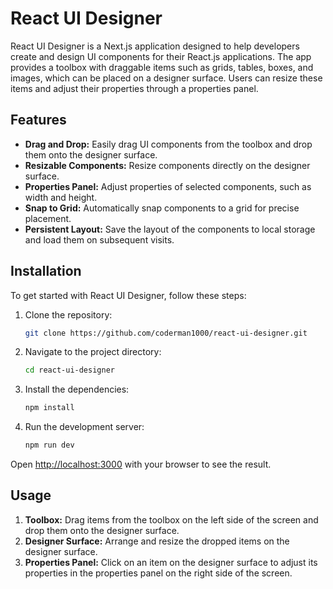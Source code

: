 # React UI Designer

React UI Designer is a Next.js application designed to help developers create and design UI components for their React.js applications. The app provides a toolbox with draggable items such as grids, tables, boxes, and images, which can be placed on a designer surface. Users can resize these items and adjust their properties through a properties panel.

## Features

- **Drag and Drop:** Easily drag UI components from the toolbox and drop them onto the designer surface.
- **Resizable Components:** Resize components directly on the designer surface.
- **Properties Panel:** Adjust properties of selected components, such as width and height.
- **Snap to Grid:** Automatically snap components to a grid for precise placement.
- **Persistent Layout:** Save the layout of the components to local storage and load them on subsequent visits.

## Installation

To get started with React UI Designer, follow these steps:

1. Clone the repository:
    ```bash
    git clone https://github.com/coderman1000/react-ui-designer.git
    ```
2. Navigate to the project directory:
    ```bash
    cd react-ui-designer
    ```
3. Install the dependencies:
    ```bash
    npm install
    ```
4. Run the development server:
    ```bash
    npm run dev
    ```

Open [http://localhost:3000](http://localhost:3000) with your browser to see the result.

## Usage

1. **Toolbox:** Drag items from the toolbox on the left side of the screen and drop them onto the designer surface.
2. **Designer Surface:** Arrange and resize the dropped items on the designer surface.
3. **Properties Panel:** Click on an item on the designer surface to adjust its properties in the properties panel on the right side of the screen.

 
